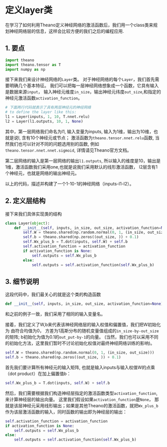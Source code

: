 # 定义layer类

在学习了如何利用Theano定义神经网络的激活函数后，我们用一个class类来规划神经网络层的信息，这样会比较方便的我们之后的编程应用.

## 1. 要点

```py
import theano
import theano.tensor as T
import numpy as np
```

接下来我们来设计神经网络的`Layer`类。 对于神经网络的每个`Layer`，我们首先需要明确几个基本特征。 我们可以把每一层神经网络想象成一个函数，它具有输入是数据来源`input`， 输入神经元维度`in_size`，输出神经元纬度`out_size`,和指定的神经元激活函数`activation_function`。

```py
# 下面两行代码就表示了具有两层神经元的神经网络
# to define the layer like this:
l1 = Layer(inputs, 1, 10, T.nnet.relu)
l2 = Layer(l1.outputs, 10, 1, None)
```

其中，第一层网络我们命名为l1, 输入变量为inputs, 输入为1维，输出为10维，也就是说l, 含有10个神经元或节点； 激活函数为`theano.tensor.nnet.relu`函数, 当然我们也可以针对不同的问题选用别的函数, 例如`theano.tensor.nnet.nnet.sigmoid`, 详情请见Theano官方文档。

第二层网络的输入是第一层网络的输出`l1.outputs`, 所以输入的维度是10，输出是1维，激活函数我们采用one,也就是说我们采用默认的线形激活函数， l2层含有1个神经元，也就是网络的输出神经元。

以上的代码，描述并构建了一个1-10-1的神经网络（inputs-l1-l2）。

## 2. 定义层结构

接下来我们具体实现类的结构

```py
class Layer(object):
    def __init__(self, inputs, in_size, out_size, activation_function=None):
        self.W = theano.shared(np.random.normal(0, 1, (in_size, out_size)))
        self.b = theano.shared(np.zeros((out_size, )) + 0.1)
        self.Wx_plus_b = T.dot(inputs, self.W) + self.b
        self.activation_function = activation_function
        if activation_function is None:
            self.outputs = self.Wx_plus_b
        else:
            self.outputs = self.activation_function(self.Wx_plus_b)
```

## 3. 细节说明

这段代码中，我们最关心的就是这个类的构造函数

```py
def __init__(self, inputs, in_size, out_size, activation_function=None)
```

和之前的例子一致，我们采用了相同的输入变量名。

接着，我们定义了W,b来代表该神经网络层的输入权值和偏置值，我们把W初始化为 由符合均值为0， 方差为1高斯分布的随机变量值组成的`in_size-by-out_size`的矩阵; b初始化为值为0.1的`out_put-by-1`的向量。 (当然，我们也可以采用不同的初始化方法，这里我们暂时不讨论初始化权值对最终神经网络训练的影响)。

```py
self.W = theano.shared(np.random.normal(0, 1, (in_size, out_size)))
self.b = theano.shared(np.zeros((out_size, )) + 0.1)
```

首先我们要计算所有神经元的输入矩阵, 也就是输入inputs与输入权值W的点乘（dot product）在加上偏置值b：

```py
self.Wx_plus_b = T.dot(inputs, self.W) + self.b
```

然后，我们需要根据我们构造神经层指定的激活函数类型`activation_function`,来计算神经层的输出向量。 这里我们假设如果`activation_function`是`None`， 那就是该层神经元采用线形输出；如果是其他Theano的激活函数，就把`Wx_plus_b`作为该层激活函数的输入，同时函数的输出即为神经层的输出：

```py
self.activation_function = activation_function
if activation_function is None:
    self.outputs = self.Wx_plus_b
else:
    self.outputs = self.activation_function(self.Wx_plus_b)
```